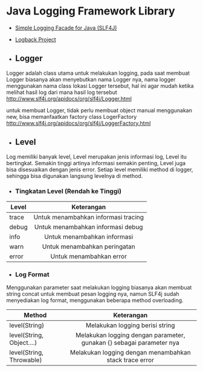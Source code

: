 # Java Logging Framework Library
- [Simple Logging Facade for Java (SLF4J)](http://www.slf4j.org/)
- [Logback Project](http://logback.qos.ch)

- ##  Logger
Logger adalah class utama untuk melakukan logging, pada saat membuat Logger biasanya akan menyebutkan nama Logger nya, nama logger menggunakan nama class lokasi Logger tersebut, hal ini agar mudah ketika melihat hasil log dari mana hasil log tersebut
http://www.slf4j.org/apidocs/org/slf4j/Logger.html

untuk membuat Logger, tidak perlu membuat object manual menggunakan new, bisa memanfaatkan factory class LogerFactory
http://www.slf4j.org/apidocs/org/slf4j/LoggerFactory.html


- ## Level
Log memiliki banyak level, Level merupakan jenis informasi log, Level itu bertingkat. Semakin tinggi artinya informasi semakin penting, Level juga bisa disesuaikan dengan jenis error. Setiap level memiliki method di logger, sehingga bisa digunakan langsung levelnya di method.

- ### Tingkatan Level (Rendah ke Tinggi)
| Level | Keterangan                          |
|-------|:-----------------------------------:|
| trace | Untuk menambahkan informasi tracing |
| debug | Untuk menambahkan informasi debug                               |
| info  | Untuk menambahkan informasi                               |
| warn  | Untuk menambahkan peringatan                               |
| error | Untuk menambahkan error                               |
- ### Log Format
Menggunakan parameter saat melakukan logging biasanya akan membuat string concat untuk membuat pesan logging nya, namun SLF4j sudah menyediakan log format, menggunakan beberapa method overloading.

| Method | Keterangan                          |
|-------|:-----------------------------------:|
| level(String) | Melakukan logging berisi string |
| level(String, Object....) | Melakukan logging dengan parameter, gunakan {} sebagai parameter nya                               |
| level(String, Throwable)  | Melakukan logging dengan menambahkan stack trace error                               |
